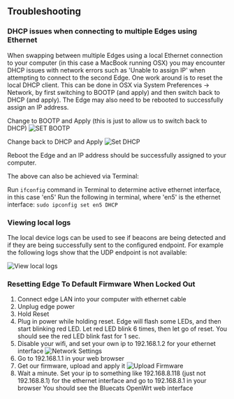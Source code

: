 ## Troubleshooting

### DHCP issues when connecting to multiple Edges using Ethernet

When swapping between multiple Edges using a local Ethernet connection to your computer (in this case a MacBook running OSX) you may encounter DHCP issues with network errors such as 'Unable to assign IP' when attempting to connect to the second Edge. One work around is to reset the local DHCP client. This can be done in OSX via System Preferences -> Network, by first switching to BOOTP (and apply) and then switch back to DHCP (and apply). The Edge may also need to be rebooted to successfully assign an IP address.

Change to BOOTP and Apply (this is just to allow us to switch back to DHCP)
![SET BOOTP](https://s3.amazonaws.com/bluecats-downloads/documentation/bluecats-edge-getting-started/Troubleshoot-BOOTP.png "Set BootP")

Change back to DHCP and Apply
![Set DHCP](https://s3.amazonaws.com/bluecats-downloads/documentation/bluecats-edge-getting-started/Troubleshoot-DHCP.png "Set DHCP")

Reboot the Edge and an IP address should be successfully assigned to your computer.

The above can also be achieved via Terminal:

Run `ifconfig` command in Terminal to determine active ethernet interface, in this case 'en5'
Run the following in terminal, where 'en5' is the ethernet interface:
`sudo ipconfig set en5 DHCP`

### Viewing local logs

The local device logs can be used to see if beacons are being detected and if they are being successfully sent to the configured endpoint. For example the following logs show that the UDP endpoint is not available:

![View local logs](https://s3.amazonaws.com/bluecats-downloads/documentation/bluecats-edge-getting-started/050-View-Logs.png "View Logs")

### Resetting Edge To Default Firmware When Locked Out
1. Connect edge LAN into your computer with ethernet cable
2. Unplug edge power
3. Hold Reset
4. Plug in power while holding reset. Edge will flash some LEDs, and then start blinking red LED. Let red LED blink 6 times, then let go of reset. You should see the red LED blink fast for 1 sec.
5. Disable your wifi, and set your own ip to 192.168.1.2 for your ethernet interface
![Network Settings](https://s3.amazonaws.com/bluecats-downloads/documentation/bluecats-edge-getting-started/network-settings.jpg "Network Settings")
6. Go to 192.168.1.1 in your web browser
7. Get our firmware, upload and apply it
![Upload Firmware](https://s3.amazonaws.com/bluecats-downloads/documentation/bluecats-edge-getting-started/upload-firmware-pic.jpg "Upload Firmware")
8. Wait a minute. Set your ip to something like 192.168.8.118 (just not 192.168.8.1) for the ethernet interface and go to 192.168.8.1 in your browser You should see the Bluecats OpenWrt web interface
